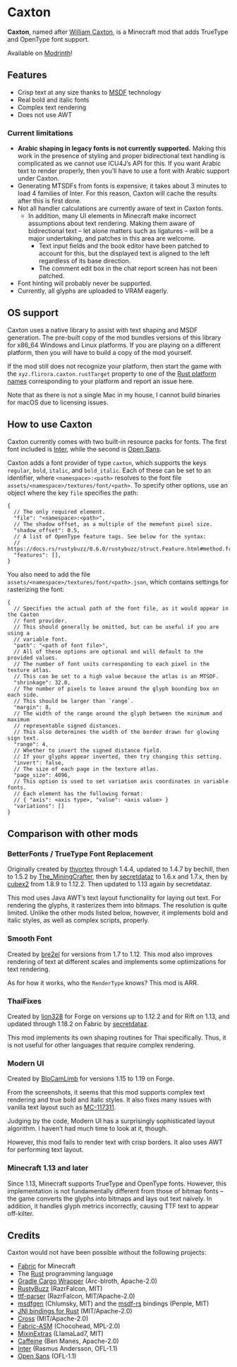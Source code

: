 # Caxton

**Caxton**, named after [William Caxton], is a Minecraft mod that adds TrueType and OpenType font support.

Available on [Modrinth](https://modrinth.com/mod/caxton)!

## Features

* Crisp text at any size thanks to [MSDF] technology
* Real bold and italic fonts
* Complex text rendering
* Does not use AWT

### Current limitations

* **Arabic shaping in legacy fonts is not currently supported.** Making this work in the presence of styling and proper
  bidirectional text handling is complicated as we cannot use ICU4J’s API for this. If you want Arabic text to render
  properly, then you’ll have to use a font with Arabic support under Caxton.
* Generating MTSDFs from fonts is expensive; it takes about 3 minutes to load 4 families of Inter. For this reason,
  Caxton will cache the results after this is first done.
* Not all handler calculations are currently aware of text in Caxton fonts.
    * In addition, many UI elements in Minecraft make incorrect assumptions about text rendering. Making them aware of
      bidirectional text – let alone matters such as ligatures – will be a major undertaking, and patches in this area
      are welcome.
        * Text input fields and the book editor have been patched to account for this, but the displayed text is aligned
          to the left regardless of its base direction.
        * The comment edit box in the chat report screen has not been patched.
* Font hinting will probably never be supported.
* Currently, all glyphs are uploaded to VRAM eagerly.

## OS support

Caxton uses a native library to assist with text shaping and MSDF generation. The pre-built copy of the mod bundles
versions of this library for x86_64 Windows and Linux platforms. If you are playing on a different platform, then you
will have to build a copy of the mod yourself.

If the mod still does not recognize your platform, then start the game with the `xyz.flirora.caxton.rustTarget` property
to one of the [Rust platform names](https://doc.rust-lang.org/nightly/rustc/platform-support.html) corresponding to your
platform and report an issue here.

Note that as there is not a single Mac in my house, I cannot build binaries for macOS due to licensing issues.

## How to use Caxton

Caxton currently comes with two built-in resource packs for fonts. The first font included is [Inter], while the second
is [Open Sans].

Caxton adds a font provider of type `caxton`, which supports the keys `regular`, `bold`, `italic`, and `bold_italic`.
Each of these can be set to an identifier, where `<namespace>:<path>` resolves
to the font file `assets/<namespace>/textures/font/<path>`. To specify other options, use an object where the
key `file` specifies the path:

```json5
{
  // The only required element.
  "file": "<namespace>:<path>",
  // The shadow offset, as a multiple of the memefont pixel size.
  "shadow_offset": 0.5,
  // A list of OpenType feature tags. See below for the syntax:
  // https://docs.rs/rustybuzz/0.6.0/rustybuzz/struct.Feature.html#method.from_str
  "features": [],
}
```

You also need to add the file `assets/<namespace>/textures/font/<path>.json`, which contains settings for
rasterizing the font:

```json5
{
  // Specifies the actual path of the font file, as it would appear in the Caxton
  // font provider.
  // This should generally be omitted, but can be useful if you are using a
  // variable font.
  "path": "<path of font file>",
  // All of these options are optional and will default to the provided values.
  // The number of font units corresponding to each pixel in the texture atlas.
  // This can be set to a high value because the atlas is an MTSDF.
  "shrinkage": 32.0,
  // The number of pixels to leave around the glyph bounding box on each side.
  // This should be larger than `range`.
  "margin": 8,
  // The width of the range around the glyph between the minimum and maximum
  // representable signed distances.
  // This also determines the width of the border drawn for glowing sign text.
  "range": 4,
  // Whether to invert the signed distance field.
  // If your glyphs appear inverted, then try changing this setting.
  "invert": false,
  // The size of each page in the texture atlas.
  "page_size": 4096,
  // This option is used to set variation axis coordinates in variable fonts.
  // Each element has the following format:
  // { "axis": <axis type>, "value": <axis value> }
  "variations": []
}
```

[William Caxton]: https://en.wikipedia.org/wiki/William_Caxton

[MSDF]: https://github.com/Chlumsky/msdfgen

[Inter]: https://github.com/rsms/inter

[Open Sans]: https://github.com/googlefonts/opensans

## Comparison with other mods

### BetterFonts / TrueType Font Replacement

Originally created by [thvortex] through 1.4.4, updated to 1.4.7 by bechill, then to 1.5.2 by [The_MiningCrafter], then
by [secretdataz] to 1.6.x and 1.7.x, then by [cubex2] from 1.8.9 to 1.12.2. Then updated to 1.13 again by secretdataz.

This mod uses Java AWT’s text layout functionality for laying out text. For rendering the glyphs, it rasterizes them
into bitmaps. The resolution is quite limited. Unlike the other mods listed below, however, it implements bold and
italic styles, as well as complex scripts, properly.

[thvortex]: https://github.com/thvortex/BetterFonts

[The_MiningCrafter]: https://www.minecraftforum.net/forums/mapping-and-modding-java-edition/minecraft-mods/1287298-1-5-1-betterfonts-make-your-minecraft-chat-text

[secretdataz]: https://github.com/secretdataz/BetterFonts

[cubex2]: https://github.com/cubex2/BetterFonts

### Smooth Font

Created by [bre2el] for versions from 1.7 to 1.12. This mod also improves rendering of text at different scales and
implements some optimizations for text rendering.

As for how it works, who the `RenderType` knows? This mod is ARR.

[bre2el]: https://www.curseforge.com/minecraft/mc-mods/smooth-font

### ThaiFixes

Created by [lion328] for Forge on versions up to 1.12.2 and for Rift on 1.13, and updated through 1.18.2 on Fabric
by [secretdataz][secretdataz2].

This mod implements its own shaping routines for Thai specifically. Thus, it is not useful for other languages that
require complex rendering.

[lion328]: https://github.com/lion328/thaifixes

[secretdataz2]: https://github.com/secretdataz/ThaiFixes-Fabric

### Modern UI

Created by [BloCamLimb] for versions 1.15 to 1.19 on Forge.

From the screenshots, it seems that this mod supports complex text rendering and true bold and italic styles. It also
fixes many issues with vanilla text layout such as [MC-117311].

Judging by the code, Modern UI has a surprisingly sophisticated layout algorithm. I haven’t had much time to look at it,
though.

However, this mod fails to render text with crisp borders. It also uses AWT for performing text layout.

[BloCamLimb]: https://github.com/BloCamLimb/ModernUI

[MC-117311]: https://bugs.mojang.com/browse/MC-117311

### Minecraft 1.13 and later

Since 1.13, Minecraft supports TrueType and OpenType fonts. However, this implementation is not fundamentally different
from those of bitmap fonts – the game converts the glyphs into bitmaps and lays out text naïvely. In addition, it
handles glyph metrics incorrectly, causing TTF text to appear off-kilter.

## Credits

Caxton would not have been possible without the following projects:

* [Fabric] for Minecraft
* The [Rust] programming language
* [Gradle Cargo Wrapper] (Arc-blroth, Apache-2.0)
* [RustyBuzz] (RazrFalcon, MIT)
* [ttf-parser] (RazrFalcon, MIT/Apache-2.0)
* [msdfgen] (Chlumsky, MIT) and the [msdf-rs] bindings (Penple, MIT)
* [JNI bindings for Rust] (MIT/Apache-2.0)
* [Cross] (MIT/Apache-2.0)
* [Fabric-ASM] (Chocohead, MPL-2.0)
* [MixinExtras] (LlamaLad7, MIT)
* [Caffeine] (Ben Manes, Apache-2.0)
* [Inter] (Rasmus Andersson, OFL-1.1)
* [Open Sans] (OFL-1.1)

[Fabric]: https://fabricmc.net/

[Rust]: https://www.rust-lang.org/

[Gradle Cargo Wrapper]: https://github.com/Arc-blroth/gradle-cargo-wrapper

[RustyBuzz]: https://github.com/RazrFalcon/rustybuzz

[ttf-parser]: https://github.com/RazrFalcon/ttf-parser

[msdfgen]: https://github.com/Chlumsky/msdfgen

[msdf-rs]: https://github.com/Penple/msdf-rs

[JNI bindings for Rust]: https://github.com/jni-rs/jni-rs

[Cross]: https://github.com/cross-rs/cross/

[Fabric-ASM]: https://github.com/Chocohead/Fabric-ASM

[MixinExtras]: https://github.com/LlamaLad7/MixinExtras

[Caffeine]: https://github.com/ben-manes/caffeine
